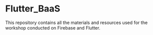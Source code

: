# Flutter_BaaS
This repository contains all the materials and resources used for the workshop conducted on Firebase and Flutter.